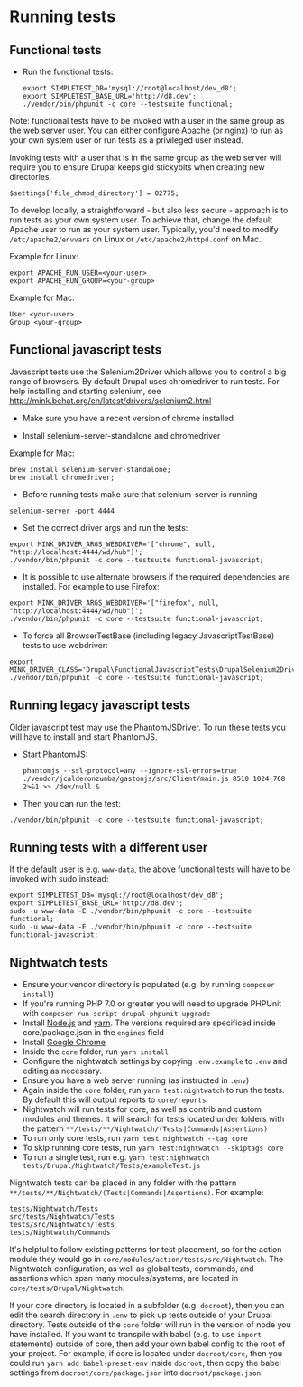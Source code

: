 # Running tests

## Functional tests

* Run the functional tests:
  ```
  export SIMPLETEST_DB='mysql://root@localhost/dev_d8';
  export SIMPLETEST_BASE_URL='http://d8.dev';
  ./vendor/bin/phpunit -c core --testsuite functional;
  ```

Note: functional tests have to be invoked with a user in the same group as the
web server user. You can either configure Apache (or nginx) to run as your own
system user or run tests as a privileged user instead.

Invoking tests with a user that is in the same group as the web server will
require you to ensure Drupal keeps gid stickybits when creating new directories.

`$settings['file_chmod_directory'] = 02775;`

To develop locally, a straightforward - but also less secure - approach is to
run tests as your own system user. To achieve that, change the default Apache
user to run as your system user. Typically, you'd need to modify
`/etc/apache2/envvars` on Linux or `/etc/apache2/httpd.conf` on Mac.

Example for Linux:

```
export APACHE_RUN_USER=<your-user>
export APACHE_RUN_GROUP=<your-group>
```

Example for Mac:

```
User <your-user>
Group <your-group>
```

## Functional javascript tests

Javascript tests use the Selenium2Driver which allows you to control a
big range of browsers. By default Drupal uses chromedriver to run tests.
For help installing and starting selenium, see http://mink.behat.org/en/latest/drivers/selenium2.html

* Make sure you have a recent version of chrome installed

* Install selenium-server-standalone and chromedriver

Example for Mac:

```
brew install selenium-server-standalone;
brew install chromedriver;
```

* Before running tests make sure that selenium-server is running
```
selenium-server -port 4444
```

* Set the correct driver args and run the tests:
```
export MINK_DRIVER_ARGS_WEBDRIVER='["chrome", null, "http://localhost:4444/wd/hub"]';
./vendor/bin/phpunit -c core --testsuite functional-javascript;
```

* It is possible to use alternate browsers if the required dependencies are
installed. For example to use Firefox:

```
export MINK_DRIVER_ARGS_WEBDRIVER='["firefox", null, "http://localhost:4444/wd/hub"]';
./vendor/bin/phpunit -c core --testsuite functional-javascript;
```

* To force all BrowserTestBase (including legacy JavascriptTestBase) tests to use
webdriver:

```
export MINK_DRIVER_CLASS='Drupal\FunctionalJavascriptTests\DrupalSelenium2Driver';
./vendor/bin/phpunit -c core --testsuite functional-javascript;
```

## Running legacy javascript tests

Older javascript test may use the PhantomJSDriver. To run these tests you will
have to install and start PhantomJS.

* Start PhantomJS:
  ```
  phantomjs --ssl-protocol=any --ignore-ssl-errors=true ./vendor/jcalderonzumba/gastonjs/src/Client/main.js 8510 1024 768 2>&1 >> /dev/null &
  ```

* Then you can run the test:
```
./vendor/bin/phpunit -c core --testsuite functional-javascript;
```

## Running tests with a different user

If the default user is e.g. `www-data`, the above functional tests will have to
be invoked with sudo instead:

```
export SIMPLETEST_DB='mysql://root@localhost/dev_d8';
export SIMPLETEST_BASE_URL='http://d8.dev';
sudo -u www-data -E ./vendor/bin/phpunit -c core --testsuite functional;
sudo -u www-data -E ./vendor/bin/phpunit -c core --testsuite functional-javascript;
```

## Nightwatch tests

- Ensure your vendor directory is populated (e.g. by running `composer install`)
- If you're running PHP 7.0 or greater you will need to upgrade PHPUnit with `composer run-script drupal-phpunit-upgrade`
- Install [Node.js](https://nodejs.org/en/download/) and [yarn](https://yarnpkg.com/en/docs/install). The versions required are specificed inside core/package.json in the `engines` field
- Install [Google Chrome](https://www.google.com/chrome/browser/desktop/index.html)
- Inside the `core` folder, run `yarn install`
- Configure the nightwatch settings by copying `.env.example` to `.env` and editing as necessary.
- Ensure you have a web server running (as instructed in `.env`)
- Again inside the `core` folder, run `yarn test:nightwatch` to run the tests. By default this will output reports to `core/reports`
- Nightwatch will run tests for core, as well as contrib and custom modules and themes. It will search for tests located under folders with the pattern `**/tests/**/Nightwatch/(Tests|Commands|Assertions)`
- To run only core tests, run `yarn test:nightwatch --tag core`
- To skip running core tests, run `yarn test:nightwatch --skiptags core`
- To run a single test, run e.g. `yarn test:nightwatch tests/Drupal/Nightwatch/Tests/exampleTest.js`

Nightwatch tests can be placed in any folder with the pattern `**/tests/**/Nightwatch/(Tests|Commands|Assertions)`. For example:
```
tests/Nightwatch/Tests
src/tests/Nightwatch/Tests
tests/src/Nightwatch/Tests
tests/Nightwatch/Commands
```

It's helpful to follow existing patterns for test placement, so for the action module they would go in `core/modules/action/tests/src/Nightwatch`.
The Nightwatch configuration, as well as global tests, commands, and assertions which span many modules/systems, are located in `core/tests/Drupal/Nightwatch`.

If your core directory is located in a subfolder (e.g. `docroot`), then you can edit the search directory in `.env` to pick up tests outside of your Drupal directory.
Tests outside of the `core` folder will run in the version of node you have installed. If you want to transpile with babel (e.g. to use `import` statements) outside of core,
then add your own babel config to the root of your project. For example, if core is located under `docroot/core`, then you could run `yarn add babel-preset-env` inside
`docroot`, then copy the babel settings from `docroot/core/package.json` into `docroot/package.json`.
